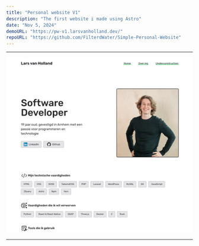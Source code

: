 ```yaml
---
title: "Personal website V1"
description: "The first website i made using Astro"
date: "Nov 5, 2024"
demoURL: "https://pw-v1.larsvanholland.dev/"
repoURL: "https://github.com/FilterdWater/Simple-Personal-Website"
---
```


---

![homepage-version-1](./homepage-v1.png)

---
